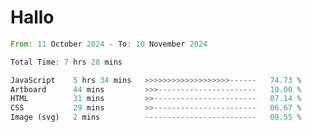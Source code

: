 # Hallo
<!--START_SECTION:waka-->

```rust
From: 11 October 2024 - To: 10 November 2024

Total Time: 7 hrs 28 mins

JavaScript    5 hrs 34 mins   >>>>>>>>>>>>>>>>>>>------   74.73 %
Artboard      44 mins         >>>----------------------   10.00 %
HTML          31 mins         >>-----------------------   07.14 %
CSS           29 mins         >>-----------------------   06.67 %
Image (svg)   2 mins          -------------------------   00.55 %
```

<!--END_SECTION:waka-->
